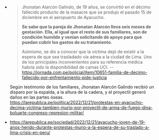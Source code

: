 - > Jhonatan Alarcón Galindo, de 19 años, se convirtió en el décimo fallecido producto de la masacre que se produjo el pasado 15 de diciembre en el aeropuerto de Ayacucho.
  >
  > **Se sabe que la pareja de Jhonatan Alarcón lleva seis meses de gestación. Ella, al igual que el resto de sus familiares, son de condición humilde y venían solicitando de apoyo para que puedan cubrir los gastos de su tratamiento.**
  >
  > Asimismo, se dio a conocer que la víctima dejó de existir a la espera de que sea trasladado vía aérea a la ciudad de Lima. Uno de los principales inconvenientes para su referencia médica habría sido la disponibilidad de camas UCI.
  > -- https://jornada.com.pe/policial/item/10651-familia-de-decimo-fallecido-por-enfrentamiento-pide-justicia

  Según testimonio de los familiares, Jhonatan Alarcón Galindo recibió un disparo por la espalda, a la altura de la cadera, y el proyectil generó daños en las partes óseas.
  https://larepublica.pe/politica/2022/12/21/protestas-en-ayacucho-decima-victima-tambien-murio-por-proyectil-de-arma-de-fuego-dina-boluarte-congreso-represion-militar/

- https://larepublica.pe/sociedad/2022/12/21/ayacucho-joven-de-19-anos-herido-durante-protestas-murio-a-la-espera-de-su-traslado-a-lima-crisis-en-peru/
